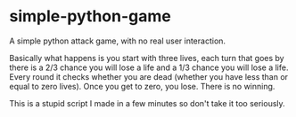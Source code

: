 # simple-python-game
A simple python attack game, with no real user interaction. 

Basically what happens is you start with three lives, each turn that goes by there is a 2/3 chance you will lose a life and a 1/3 chance you will lose a life. Every round it checks whether you are dead (whether you have less than or equal to zero lives). Once you get to zero, you lose. There is no winning.

This is a stupid script I made in a few minutes so don't take it too seriously.
